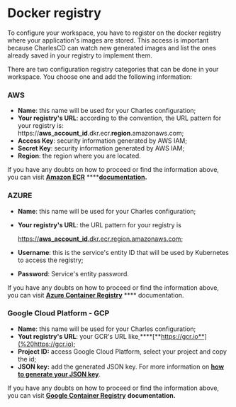 # Docker registry

To configure your workspace, you have to register on the docker registry where your application's images are stored. This access is important because CharlesCD can watch new generated images and list the ones already saved in your registry to implement them.

There are two configuration registry categories that can be done in your workspace. You choose one and add the following information:

### AWS

* **Name**: this name will be used for your Charles configuration;
* **Your registry's URL**: according to the convention, the URL pattern for your registry is: https://**aws\_account\_id**.dkr.ecr.**region**.amazonaws.com;
* **Access Key**: security information generated by AWS IAM;
* **Secret Key**: security information generated by AWS IAM;
* **Region**: the region where you are located. 

If you have any doubts on how to proceed or find the information above, you can visit [**Amazon ECR**](https://docs.aws.amazon.com/AmazonECR/latest/userguide/Registries.html) ****[**documentation**](https://docs.aws.amazon.com/AmazonECR/latest/userguide/Registries.html)**.**

### AZURE

* **Name**: this name will be used for your Charles configuration;
* **Your registry's URL**: the URL pattern for your registry is

  [https://**aws\_account\_id**.dkr.ecr.region.amazonaws.com](https://aws_account_id.dkr.ecr.region.amazonaws.com);

* **Username**: this is the service's entity ID that will be used by Kubernetes to access the registry;
* **Password**: Service's entity password.

If you have any doubts on how to proceed or find the information above, you can visit [**Azure Container Registry**](https://docs.microsoft.com/en-us/azure/container-registry/container-registry-concepts) **** documentation.

### Google Cloud Platform - GCP

* **Name**: this name will be used for your Charles configuration;
* **Yout registry's URL**:  your GCR's URL like[ ](%20https://gcr.io)\*\*\*\*[**https://gcr.io**](%20https://gcr.io);
* **Project ID:**  access Google Cloud Platform, select your project and copy the id;
* **JSON key:** add the generated JSON key. For more information on [**how to generate your JSON key**](https://cloud.google.com/container-registry/docs/advanced-authentication#json-key). 

If you have any doubts on how to proceed or find the information above, you can visit [**Google Container Registry**](https://cloud.google.com/container-registry) **documentation.** 

